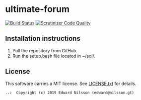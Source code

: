 # ultimate-forum

[![Build Status](https://travis-ci.org/Enilsson9/ultimate-forum.svg?branch=master)](https://travis-ci.org/Enilsson9/ultimate-forum)
[![Scrutinizer Code Quality](https://scrutinizer-ci.com/g/Enilsson9/ultimate-forum/badges/quality-score.png?b=master)](https://scrutinizer-ci.com/g/Enilsson9/ultimate-forum/?branch=master)

Installation instructions
------------------------------------

1. Pull the repository from GitHub.
2. Run the setup.bash file located in ~/sql/.

License
------------------

This software carries a MIT license. See [LICENSE.txt](LICENSE.txt) for details.

```
..:  Copyright (c) 2019 Edward Nilsson (edward@nilsson.gt)
```
